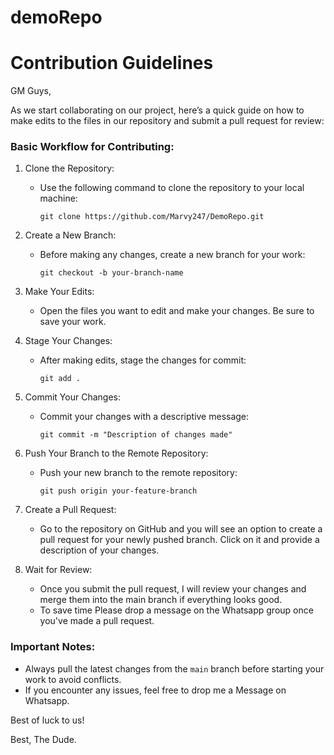 # demoRepo

# Contribution Guidelines

GM Guys,

As we start collaborating on our project, here’s a quick guide on how to make edits to the files in our repository and submit a pull request for review:

### Basic Workflow for Contributing:

1. Clone the Repository:
   - Use the following command to clone the repository to your local machine:
     ```
     git clone https://github.com/Marvy247/DemoRepo.git
     ```

2. Create a New Branch:
   - Before making any changes, create a new branch for your work:
     ```
     git checkout -b your-branch-name
     ```

3. Make Your Edits:
   - Open the files you want to edit and make your changes. Be sure to save your work.

4. Stage Your Changes:
   - After making edits, stage the changes for commit:
     ```
     git add .
     ```

5. Commit Your Changes:
   - Commit your changes with a descriptive message:
     ```
     git commit -m "Description of changes made"
     ```

6. Push Your Branch to the Remote Repository:
   - Push your new branch to the remote repository:
     ```
     git push origin your-feature-branch
     ```

7. Create a Pull Request:
   - Go to the repository on GitHub and you will see an option to create a pull request for your newly pushed branch. Click on it and provide a description of your changes.

8. Wait for Review:
   - Once you submit the pull request, I will review your changes and merge them into the main branch if everything looks good.
   - To save time Please drop a message on the Whatsapp group once you've made a pull request.

### Important Notes:
- Always pull the latest changes from the `main` branch before starting your work to avoid conflicts.
- If you encounter any issues, feel free to drop me a Message on Whatsapp.

Best of luck to us!

Best,
The Dude.

